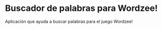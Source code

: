 # Buscador de palabras para Wordzee!

Aplicación que ayuda a buscar palabras para el juego Wordzee!
